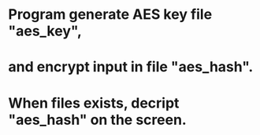 ﻿# Program generate AES key file "aes_key", 
# and encrypt input in file  "aes_hash".
# When files exists, decript "aes_hash" on the screen.